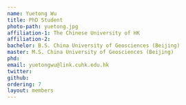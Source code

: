 ```yaml
---
name: Yuetong Wu
title: PhD Student
photo-path: yuetong.jpg
affiliation-1: The Chinese University of HK
affiliation-2:
bachelor: B.S. China University of Geosciences (Beijing)
master: M.S. China University of Geosciences (Beijing)
phd: 
email: yuetongwu@link.cuhk.edu.hk
twitter: 
github: 
ordering: 7
layout: members
---
```

